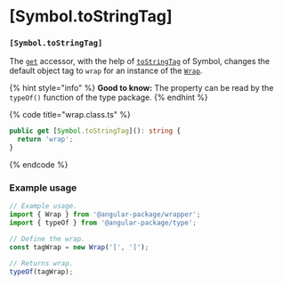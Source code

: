 # \[Symbol.toStringTag]

### `[Symbol.toStringTag]`

The [`get`](https://developer.mozilla.org/en-US/docs/Web/JavaScript/Reference/Functions/get) accessor, with the help of [`toStringTag`](https://developer.mozilla.org/en-US/docs/Web/JavaScript/Reference/Global\_Objects/Symbol/toStringTag) of Symbol, changes the default object tag to `wrap` for an instance of the [`Wrap`](../../wrap.md).

{% hint style="info" %}
**Good to know:** The property can be read by the `typeOf()` function of the type package.
{% endhint %}

{% code title="wrap.class.ts" %}
```typescript
public get [Symbol.toStringTag](): string {
  return 'wrap';
}
```
{% endcode %}

### Example usage

```typescript
// Example usage.
import { Wrap } from '@angular-package/wrapper';
import { typeOf } from '@angular-package/type';

// Define the wrap.
const tagWrap = new Wrap('[', ']');

// Returns wrap.
typeOf(tagWrap);
```
